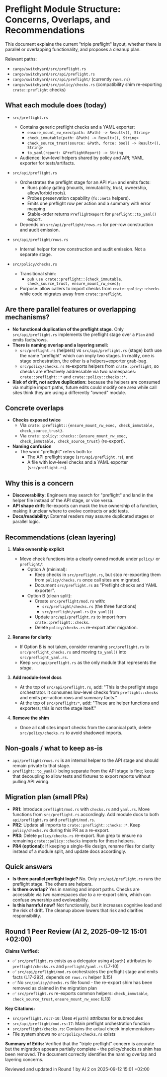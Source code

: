 # Preflight Module Structure: Concerns, Overlaps, and Recommendations

This document explains the current "triple preflight" layout, whether there is parallel or overlapping functionality, and proposes a cleanup plan.

Relevant paths:

- `cargo/switchyard/src/preflight.rs`
- `cargo/switchyard/src/api/preflight.rs`
- `cargo/switchyard/src/api/preflight/` (currently `rows.rs`)
- `cargo/switchyard/src/policy/checks.rs` (compatibility shim re-exporting `crate::preflight` checks)

## What each module does (today)

- `src/preflight.rs`
  - Contains generic preflight checks and a YAML exporter:
    - `ensure_mount_rw_exec(path: &Path) -> Result<(), String>`
    - `check_immutable(path: &Path) -> Result<(), String>`
    - `check_source_trust(source: &Path, force: bool) -> Result<(), String>`
    - `to_yaml(report: &PreflightReport) -> String`
  - Audience: low-level helpers shared by policy and API; YAML exporter for tests/artifacts.

- `src/api/preflight.rs`
  - Orchestrates the preflight stage for an API `Plan` and emits facts:
    - Runs policy gating (mounts, immutability, trust, ownership, allow/forbid roots).
    - Probes preservation capability (`fs::meta` helpers).
    - Emits one preflight row per action and a summary with error mapping.
    - Stable-order returns `PreflightReport` for `preflight::to_yaml()` export.
  - Depends on `src/api/preflight/rows.rs` for per-row construction and audit emission.

- `src/api/preflight/rows.rs`
  - Internal helper for row construction and audit emission. Not a separate stage.

- `src/policy/checks.rs`
  - Transitional shim:
    - `pub use crate::preflight::{check_immutable, check_source_trust, ensure_mount_rw_exec};`
  - Purpose: allow callers to import checks from `crate::policy::checks` while code migrates away from `crate::preflight`.

## Are there parallel features or overlapping mechanisms?

- **No functional duplication of the preflight stage.** Only `src/api/preflight.rs` implements the preflight stage over a `Plan` and emits facts/rows.
- **There is naming overlap and a layering smell:**
  - `src/preflight.rs` (helpers) vs `src/api/preflight.rs` (stage) both use the name "preflight" which can imply two stages. In reality, one is stage orchestration, the other is a helpers+exporter grab-bag.
  - `src/policy/checks.rs` re-exports helpers from `crate::preflight`, so checks are effectively addressable via two namespaces: `crate::preflight::*` and `crate::policy::checks::*`.
- **Risk of drift, not active duplication:** because the helpers are consumed via multiple import paths, future edits could modify one area while call sites think they are using a differently "owned" module.

## Concrete overlaps

- **Checks exposed twice**
  - Via `crate::preflight::{ensure_mount_rw_exec, check_immutable, check_source_trust}`.
  - Via `crate::policy::checks::{ensure_mount_rw_exec, check_immutable, check_source_trust}` (re-export).
- **Naming confusion**
  - The word "preflight" refers both to:
    - The API preflight stage (`src/api/preflight.rs`), and
    - A file with low-level checks and a YAML exporter (`src/preflight.rs`).

## Why this is a concern

- **Discoverability**: Engineers may search for "preflight" and land in the helper file instead of the API stage, or vice versa.
- **API shape drift**: Re-exports can mask the true ownership of a function, making it unclear where to evolve contracts or add tests.
- **Docs/readability**: External readers may assume duplicated stages or parallel logic.

## Recommendations (clean layering)

1. **Make ownership explicit**
   - Move check functions into a clearly owned module under `policy/` or `preflight/`:
     - Option A (minimal):
       - Keep checks in `src/preflight.rs`, but stop re-exporting them from `policy/checks.rs` once call sites are migrated.
       - Document `src/preflight.rs` as "Preflight checks and YAML exporter".
     - Option B (clean split):
       - Create `src/preflight/mod.rs` with:
         - `src/preflight/checks.rs` (the three functions)
         - `src/preflight/yaml.rs` (`to_yaml()`)
       - Update `src/api/preflight.rs` to import from `crate::preflight::checks`.
       - Delete `policy/checks.rs` re-export after migration.

2. **Rename for clarity**
   - If Option B is not taken, consider renaming `src/preflight.rs` to `src/preflight_checks.rs` and moving `to_yaml()` into `src/preflight_yaml.rs`.
   - Keep `src/api/preflight.rs` as the only module that represents the *stage*.

3. **Add module-level docs**
   - At the top of `src/api/preflight.rs`, add: "This is the preflight stage orchestrator. It consumes low-level checks from `preflight::checks` and emits per-action rows and summary facts."
   - At the top of `src/preflight/*`, add: "These are helper functions and exporters; this is not the stage itself."

4. **Remove the shim**
   - Once all call sites import checks from the canonical path, delete `src/policy/checks.rs` to avoid shadowed imports.

## Non-goals / what to keep as-is

- `api/preflight/rows.rs` is an internal helper to the API stage and should remain private to that stage.
- `preflight::to_yaml()` being separate from the API stage is fine; keep that decoupling to allow tests and fixtures to export reports without pulling API wiring.

## Migration plan (small PRs)

- **PR1**: Introduce `preflight/mod.rs` with `checks.rs` and `yaml.rs`. Move functions from `src/preflight.rs` accordingly. Add module docs to both `api/preflight.rs` and `preflight/mod.rs`.
- **PR2**: Update all imports to `crate::preflight::checks::*`. Keep `policy/checks.rs` during this PR as a re-export.
- **PR3**: Delete `policy/checks.rs` re-export. Run grep to ensure no remaining `crate::policy::checks` imports for these helpers.
- **PR4 (optional)**: If keeping a single-file design, rename files for clarity instead of a module split, and update docs accordingly.

## Quick answers

- **Is there parallel preflight logic?** No. Only `src/api/preflight.rs` runs the preflight stage. The others are helpers.
- **Is there overlap?** Yes in naming and import paths. Checks are accessible via two namespaces due to a re-export shim, which can confuse ownership and evolveability.
- **Is this harmful now?** Not functionally, but it increases cognitive load and the risk of drift. The cleanup above lowers that risk and clarifies responsibility.

## Round 1 Peer Review (AI 2, 2025-09-12 15:01 +02:00)

**Claims Verified:**
- ✅ `src/preflight.rs` exists as a delegator using `#[path]` attributes to `preflight/checks.rs` and `preflight/yaml.rs` (L7-10)
- ✅ `src/api/preflight/mod.rs` orchestrates the preflight stage and emits facts (L17-292), depends on `rows.rs` helper (L15)
- ✅ No `src/policy/checks.rs` file found - the re-export shim has been removed as claimed in the migration plan
- ✅ `src/preflight.rs` re-exports common helpers: `check_immutable`, `check_source_trust`, `ensure_mount_rw_exec` (L13)

**Key Citations:**
- `src/preflight.rs:7-10`: Uses `#[path]` attributes for submodules
- `src/api/preflight/mod.rs:17`: Main preflight orchestration function
- `src/preflight/checks.rs`: Contains the actual check implementations
- File system shows no `src/policy/checks.rs` exists

**Summary of Edits:** Verified that the "triple preflight" concern is accurate but the migration appears partially complete - the policy/checks.rs shim has been removed. The document correctly identifies the naming overlap and layering concerns.

Reviewed and updated in Round 1 by AI 2 on 2025-09-12 15:01 +02:00
